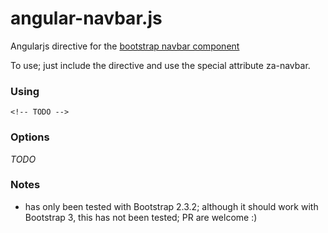 angular-navbar.js
=================

Angularjs directive for the [bootstrap navbar component](http://getbootstrap.com/2.3.2/components.html#navbar/)

To use; just include the directive and use the special attribute za-navbar.


### Using

    <!-- TODO -->

### Options

*TODO*

### Notes

 - has only been tested with Bootstrap 2.3.2; although it should work with Bootstrap 3, this has not been tested; PR are welcome :)